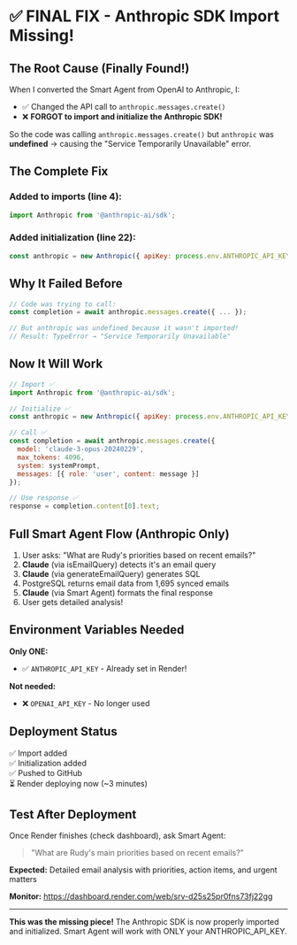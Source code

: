 # ✅ FINAL FIX - Anthropic SDK Import Missing!

## The Root Cause (Finally Found!)

When I converted the Smart Agent from OpenAI to Anthropic, I:
- ✅ Changed the API call to `anthropic.messages.create()`
- ❌ **FORGOT to import and initialize the Anthropic SDK!**

So the code was calling `anthropic.messages.create()` but `anthropic` was **undefined** → causing the "Service Temporarily Unavailable" error.

## The Complete Fix

### Added to imports (line 4):
```javascript
import Anthropic from '@anthropic-ai/sdk';
```

### Added initialization (line 22):
```javascript
const anthropic = new Anthropic({ apiKey: process.env.ANTHROPIC_API_KEY });
```

## Why It Failed Before

```javascript
// Code was trying to call:
const completion = await anthropic.messages.create({ ... });

// But anthropic was undefined because it wasn't imported!
// Result: TypeError → "Service Temporarily Unavailable"
```

## Now It Will Work

```javascript
// Import ✅
import Anthropic from '@anthropic-ai/sdk';

// Initialize ✅
const anthropic = new Anthropic({ apiKey: process.env.ANTHROPIC_API_KEY });

// Call ✅
const completion = await anthropic.messages.create({
  model: 'claude-3-opus-20240229',
  max_tokens: 4096,
  system: systemPrompt,
  messages: [{ role: 'user', content: message }]
});

// Use response ✅
response = completion.content[0].text;
```

## Full Smart Agent Flow (Anthropic Only)

1. User asks: "What are Rudy's priorities based on recent emails?"
2. **Claude** (via isEmailQuery) detects it's an email query
3. **Claude** (via generateEmailQuery) generates SQL
4. PostgreSQL returns email data from 1,695 synced emails
5. **Claude** (via Smart Agent) formats the final response
6. User gets detailed analysis!

## Environment Variables Needed

**Only ONE:**
- ✅ `ANTHROPIC_API_KEY` - Already set in Render!

**Not needed:**
- ❌ `OPENAI_API_KEY` - No longer used

## Deployment Status

✅ Import added  
✅ Initialization added  
✅ Pushed to GitHub  
⏳ Render deploying now (~3 minutes)  

## Test After Deployment

Once Render finishes (check dashboard), ask Smart Agent:

> "What are Rudy's main priorities based on recent emails?"

**Expected:** Detailed email analysis with priorities, action items, and urgent matters

**Monitor:** https://dashboard.render.com/web/srv-d25s25pr0fns73fj22gg

---

**This was the missing piece!** The Anthropic SDK is now properly imported and initialized. Smart Agent will work with ONLY your ANTHROPIC_API_KEY.


